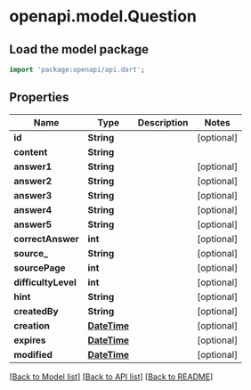 # openapi.model.Question

## Load the model package
```dart
import 'package:openapi/api.dart';
```

## Properties
Name | Type | Description | Notes
------------ | ------------- | ------------- | -------------
**id** | **String** |  | [optional] 
**content** | **String** |  | 
**answer1** | **String** |  | [optional] 
**answer2** | **String** |  | [optional] 
**answer3** | **String** |  | [optional] 
**answer4** | **String** |  | [optional] 
**answer5** | **String** |  | [optional] 
**correctAnswer** | **int** |  | [optional] 
**source_** | **String** |  | [optional] 
**sourcePage** | **int** |  | [optional] 
**difficultyLevel** | **int** |  | [optional] 
**hint** | **String** |  | [optional] 
**createdBy** | **String** |  | [optional] 
**creation** | [**DateTime**](DateTime.md) |  | [optional] 
**expires** | [**DateTime**](DateTime.md) |  | [optional] 
**modified** | [**DateTime**](DateTime.md) |  | [optional] 

[[Back to Model list]](../README.md#documentation-for-models) [[Back to API list]](../README.md#documentation-for-api-endpoints) [[Back to README]](../README.md)


